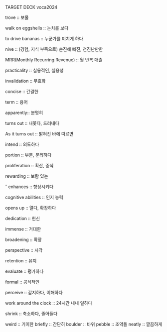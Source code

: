 TARGET DECK
voca2024

trove :: 보물
<!--ID: 1704072135013-->
walk on eggshells :: 눈치를 보다
<!--ID: 1704608030460-->

to drive bananas :: 누군가를 미치게 하다
<!--ID: 1704608030464-->

nive :: (경험, 지식 부족으로) 순진해 빠진, 천진난만한
<!--ID: 1704608030466-->

MRR(Monthly Recurring Revenue) :: 월 반복 매출
<!--ID: 1704608030468-->

practicality :: 실용적인, 실용성
<!--ID: 1704608030470-->

invalidation :: 무효화
<!--ID: 1704608030471-->

concise :: 간결한
<!--ID: 1704608030473-->

term :: 용어
<!--ID: 1704608030474-->

apparently:: 분명히
<!--ID: 1704608030476-->

turns out :: 내쫒다, 드러내다
<!--ID: 1704608030477-->

As it turns out :: 밝혀진 바에 따르면
<!--ID: 1704608030478-->

intend :: 의도하다
<!--ID: 1704608030480-->

portion :: 부분, 분리하다
<!--ID: 1704608030481-->

proliferation :: 확산, 증식
<!--ID: 1704608030482-->

rewarding :: 보람 있는
<!--ID: 1704608030483-->
ˆ
enhances :: 향상시키다
<!--ID: 1704608030484-->

cognitive abilities :: 인지 능력
<!--ID: 1704608030485-->

opens up :: 열다, 확장하다
<!--ID: 1704608030486-->

dedication :: 헌신
<!--ID: 1704608030487-->

immense :: 거대한
<!--ID: 1704608030488-->

broadening :: 확장
<!--ID: 1704608030489-->

perspective :: 시각
<!--ID: 1704608030490-->

retention :: 유지
<!--ID: 1705052603014-->

evaluate :: 평가하다
<!--ID: 1705052603017-->

formal :: 공식적인
<!--ID: 1705052603019-->

perceive :: 감지하다, 이해하다
<!--ID: 1705052603021-->

work around the clock :: 24시간 내내 일하다
<!--ID: 1705052603022-->

shrink :: 축소하다, 줄어들다
<!--ID: 1705052603023-->
weird :: 기이한
briefly :: 간단히
boulder :: 바위
pebble :: 조약돌
neatly :: 깔끔하게

